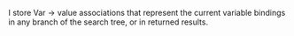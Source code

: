 I store Var -> value associations that represent the current variable bindings in any branch of the search tree, or in returned results.